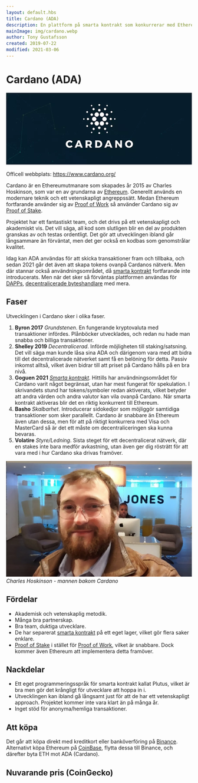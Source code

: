 ```yaml
---
layout: default.hbs
title: Cardano (ADA)
description: En plattform på smarta kontrakt som konkurrerar med Ethereum. Deras metodik är akademisk och vetenskaplig.
mainImage: img/cardano.webp
author: Tony Gustafsson
created: 2019-07-22
modified: 2021-03-06
---
```


# Cardano (ADA)

![Cardano](../img/cardano.webp 'Cardano')

Officell webbplats: https://www.cardano.org/

Cardano är en Ethereumutmanare som skapades år 2015 av Charles Hoskinson, som var en av grundarna av [Ethereum](/kryptovalutor/ethereum.html). Generellt används en modernare teknik och ett vetenskapligt angreppssätt. Medan Ethereum fortfarande använder sig av [Proof of Work](/tekniker/proof-of-work.html) så använder Cardano sig av [Proof of Stake](/tekniker/proof-of-stake.html).

Projektet har ett fantastiskt team, och det drivs på ett vetenskapligt och akademiskt vis. Det vill säga, all kod som slutligen blir en del av produkten granskas av och testas ordentligt. Det gör att utvecklingen ibland går långsammare än förväntat, men det ger också en kodbas som genomstrålar kvalitet.

Idag kan ADA användas för att skicka transaktioner fram och tillbaka, och sedan 2021 går det även att skapa tokens ovanpå Cardanos nätverk. Men där stannar också användningsområdet, då [smarta kontrakt](/tekniker/smarta-kontrakt.html) fortfarande inte introducerats. Men när det sker så förväntas plattformen användas för [DAPPs](/tekniker/decentraliserade-applikationer.html), [decentralicerade byteshandlare](/marknaden/byteshandel.html) med mera.

## Faser

Utvecklingen i Cardano sker i olika faser.

1.  **Byron 2017** _Grundstenen_. En fungerande kryptovaluta med transaktioner infördes. Plånböcker utvecklades, och redan nu hade man snabba och billiga transaktioner.
2.  **Shelley 2019** _Decentralicerad_. Införde möjligheten till staking/satsning. Det vill säga man kunde låsa sina ADA och därigenom vara med att bidra till det decentralicerade nätverket samt få en belöning för detta. Passiv inkomst alltså, vilket även bidrar till att priset på Cardano hålls på en bra nivå.
3.  **Goguen 2021** _[Smarta kontrakt](/tekniker/smarta-kontrakt.html)_. Hittills har användningsområdet för Cardano varit något begränsat, utan har mest fungerat för spekulation. I skrivandets stund har tokens/symboler redan aktiverats, vilket betyder att andra värden och andra valutor kan vila ovanpå Cardano. När smarta kontrakt aktiveras blir det en riktig konkurrent till Ethereum.
4.  **Basho** _Skalbarhet_. Introducerar sidokedjor som möjliggör samtidiga transaktioner som sker parallellt. Cardano är snabbare än Ethereum även utan dessa, men för att på riktigt konkurrera med Visa och MasterCard så är det ett måste om decentraliceringen ska kunna bevaras.
5.  **Volatire** _Styre/Ledning_. Sista steget för ett decentralicerat nätverk, där en stakes inte bara medför avkastning, utan även ger dig rösträtt för att vara med i hur Cardano ska drivas framöver.

![Charles Hoskinson](../img/cardano-charles-hoskinson.webp 'Charles Hoskinson')
_Charles Hoskinson - mannen bakom Cardano_

## Fördelar

-   Akademisk och vetenskaplig metodik.
-   Många bra partnerskap.
-   Bra team, duktiga utvecklare.
-   De har separerat [smarta kontrakt](/tekniker/smarta-kontrakt.html) på ett eget lager, vilket gör flera saker enklare.
-   [Proof of Stake](/tekniker/proof-of-stake.html) i stället för [Proof of Work](/tekniker/proof-of-work.html), vilket är snabbare. Dock kommer även Ethereum att implementera detta framöver.

## Nackdelar

-   Ett eget programmeringsspråk för smarta kontrakt kallat Plutus, vilket är bra men gör det krångligt för utvecklare att hoppa in i.
-   Utvecklingen kan ibland gå långsamt just för att de har ett vetenskapligt approach. Projektet kommer inte vara klart än på många år.
-   Inget stöd för anonyma/hemliga transaktioner.

## Att köpa

Det går att köpa direkt med kreditkort eller banköverföring på [Binance](https://www.binance.com). Alternativt köpa Ethereum på [CoinBase](https://www.coinbase.com/), flytta dessa till Binance, och därefter byta ETH mot ADA (Cardano).

## Nuvarande pris (CoinGecko)

<script src="https://widgets.coingecko.com/coingecko-coin-ticker-widget.js"></script>

<coingecko-coin-ticker-widget currency="sek" coin-id="cardano" locale="en"></coingecko-coin-ticker-widget>
